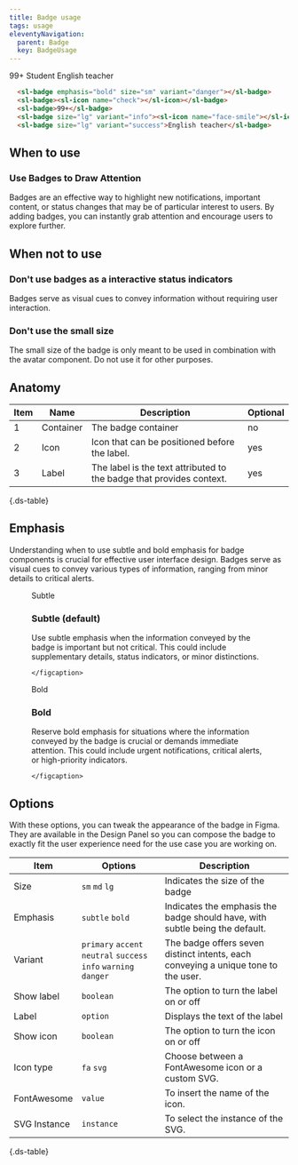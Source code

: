 ```yaml
---
title: Badge usage
tags: usage
eleventyNavigation:
  parent: Badge
  key: BadgeUsage
---
```

<section>
<div class="ds-example" style="gap: 3rem;">
<sl-badge emphasis="bold" size="sm" variant="danger"></sl-badge>
<sl-badge><sl-icon name="check"></sl-icon></sl-badge>
<sl-badge>99+</sl-badge>
<sl-badge size="lg" variant="info"><sl-icon name="face-smile"></sl-icon>Student</sl-badge>
<sl-badge size="lg" variant="success">English teacher</sl-badge>
</div>

<div class="ds-code">

  ```html
    <sl-badge emphasis="bold" size="sm" variant="danger"></sl-badge>
    <sl-badge><sl-icon name="check"></sl-icon></sl-badge>
    <sl-badge>99+</sl-badge>
    <sl-badge size="lg" variant="info"><sl-icon name="face-smile"></sl-icon>Student</sl-badge>
    <sl-badge size="lg" variant="success">English teacher</sl-badge>
  ```
</div>

</section>

<section>

## When to use

### Use Badges to Draw Attention
Badges are an effective way to highlight new notifications, important content, or status changes that may be of particular interest to users. By adding badges, you can instantly grab attention and encourage users to explore further.

</section>

<section>

## When not to use

### Don't use badges as a interactive status indicators
Badges serve as visual cues to convey information without requiring user interaction.

### Don't use the small size
The small size of the badge is only meant to be used in combination with the avatar component. Do not use it for other purposes.

</section>

<section>

## Anatomy

<div class="ds-table-wrapper">

|Item|Name| Description | Optional|
|-|-|-|-|
|1|Container	|The badge container|no|
|2|Icon	|Icon that can be positioned before the label.|yes|
|3|Label	|The label is the text attributed to the badge that provides context.|yes|

{.ds-table}

</div>

</section>

<section>

## Emphasis
Understanding when to use subtle and bold emphasis for badge components is crucial for effective user interface design. Badges serve as visual cues to convey various types of information, ranging from minor details to critical alerts.

<section class="ds-cards">
  <figure>
    <div class="ds-example">
      <sl-icon name="fas-hand-back-point-up" aria-describedby="interactiveexample" size="sm"></sl-icon>
      <sl-badge size="lg" variant="accent">Subtle</sl-badge>
    </div>
    <figcaption>

### Subtle (default)
Use subtle emphasis when the information conveyed by the badge is important but not critical. This could include supplementary details, status indicators, or minor distinctions.

    </figcaption>
  </figure>
  <figure>
    <div class="ds-example">
      <sl-icon name="fas-hand-back-point-up" aria-describedby="interactiveexample" size="sm"></sl-icon>
      <sl-badge emphasis="bold" size="lg" variant="accent">Bold</sl-badge>
    </div>
    <figcaption>

### Bold
Reserve bold emphasis for situations where the information conveyed by the badge is crucial or demands immediate attention. This could include urgent notifications, critical alerts, or high-priority indicators.

    </figcaption>
  </figure>
</section>

</section>

<section>

## Options

With these options, you can tweak the appearance of the badge in Figma. They are available in the Design Panel so you can compose the badge to exactly fit the user experience need for the use case you are working on.

<div class="ds-table-wrapper">

|Item|Options|Description|
|-|-|-|
|Size|`sm` `md` `lg`|Indicates the size of the badge|
|Emphasis|`subtle` `bold`|Indicates the emphasis the badge should have, with subtle being the default.|
|Variant|`primary` `accent` `neutral` `success` `info` `warning` `danger`|The badge offers seven distinct intents, each conveying a unique tone to the user.|
|Show label|`boolean`|The option to turn the label on or off|
|Label|`option`|Displays the text of the label|
|Show icon|`boolean`|The option to turn the icon on or off|
|Icon type|`fa` `svg`|Choose between a FontAwesome icon or a custom SVG.|
|FontAwesome|`value`|To insert the name of the icon.|
|SVG Instance|`instance`|To select the instance of the SVG.|

{.ds-table}
</div>

</section>
